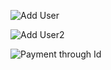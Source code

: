 ![Add User](https://github.com/user-attachments/assets/b1115a51-0e7d-49b4-a07a-93c776f90de1)

![Add User2](https://github.com/user-attachments/assets/fb718433-7ca8-4c69-aa08-8dd6da64ddaf)

![Payment through Id](https://github.com/user-attachments/assets/d4e2291a-c7a0-4b26-9fe7-fe10ce82ed1c)
